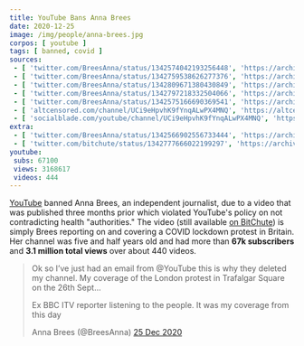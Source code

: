 ```yaml
---
title: YouTube Bans Anna Brees
date: 2020-12-25
image: /img/people/anna-brees.jpg
corpos: [ youtube ]
tags: [ banned, covid ]
sources:
 - [ 'twitter.com/BreesAnna/status/1342574042193256448', 'https://archive.is/WcB2X' ]
 - [ 'twitter.com/BreesAnna/status/1342759538626277376', 'https://archive.is/xfYHX' ]
 - [ 'twitter.com/BreesAnna/status/1342809671380430849', 'https://archive.is/C36h4' ]
 - [ 'twitter.com/BreesAnna/status/1342797218332504066', 'https://archive.is/osP8m' ]
 - [ 'twitter.com/BreesAnna/status/1342575166690369541', 'https://archive.is/mnv6Y' ]
 - [ 'altcensored.com/channel/UCi9eHpvhK9fYnqALwPX4MNQ', 'https://altcensored.com/channel/UCi9eHpvhK9fYnqALwPX4MNQ' ]
 - [ 'socialblade.com/youtube/channel/UCi9eHpvhK9fYnqALwPX4MNQ', 'https://socialblade.com/youtube/channel/UCi9eHpvhK9fYnqALwPX4MNQ' ]
extra:
 - [ 'twitter.com/BreesAnna/status/1342566902556733444', 'https://archive.is/iWN0x' ]
 - [ 'twitter.com/bitchute/status/1342777666022199297', 'https://archive.is/IlhPA' ]
youtube:
 subs: 67100
 views: 3168617
 videos: 444
---
```


[YouTube](/youtube/) banned Anna Brees, an independent journalist, due to a
video that was published three months prior which violated YouTube's policy on
not contradicting health "authorities." The video (still available [on
BitChute](https://www.bitchute.com/video/lRJt4Cw4lC8/)) is simply Brees
reporting on and covering a COVID lockdown protest in Britain. Her channel was
five and half years old and had more than **67k subscribers** and **3.1 million
total views** over about 440 videos.

> Ok so I’ve  just had an email from @YouTube this is why they deleted my
> channel. My coverage of the London protest in Trafalgar Square on the 26th
> Sept... 
>
> Ex BBC ITV reporter listening to the people. It was my coverage from this day
>
> Anna Brees (@BreesAnna) [25 Dec 2020](https://archive.is/WcB2X)
